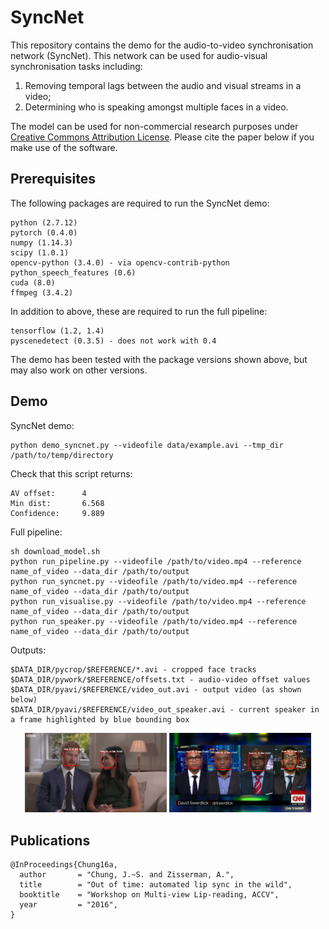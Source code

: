 # SyncNet

This repository contains the demo for the audio-to-video synchronisation network (SyncNet). This network can be used for audio-visual synchronisation tasks including: 
1. Removing temporal lags between the audio and visual streams in a video;
2. Determining who is speaking amongst multiple faces in a video. 

The model can be used for non-commercial research purposes under <a href="https://creativecommons.org/licenses/by-nc/4.0/">Creative Commons Attribution License</a>. Please cite the paper below if you make use of the software. 

## Prerequisites
The following packages are required to run the SyncNet demo:
```
python (2.7.12)
pytorch (0.4.0)
numpy (1.14.3)
scipy (1.0.1)
opencv-python (3.4.0) - via opencv-contrib-python
python_speech_features (0.6)
cuda (8.0)
ffmpeg (3.4.2)
```

In addition to above, these are required to run the full pipeline:
```
tensorflow (1.2, 1.4)
pyscenedetect (0.3.5) - does not work with 0.4
```

The demo has been tested with the package versions shown above, but may also work on other versions.

## Demo

SyncNet demo:
```
python demo_syncnet.py --videofile data/example.avi --tmp_dir /path/to/temp/directory
```

Check that this script returns:
```
AV offset:      4 
Min dist:       6.568
Confidence:     9.889
```

Full pipeline:
```
sh download_model.sh
python run_pipeline.py --videofile /path/to/video.mp4 --reference name_of_video --data_dir /path/to/output
python run_syncnet.py --videofile /path/to/video.mp4 --reference name_of_video --data_dir /path/to/output
python run_visualise.py --videofile /path/to/video.mp4 --reference name_of_video --data_dir /path/to/output
python run_speaker.py --videofile /path/to/video.mp4 --reference name_of_video --data_dir /path/to/output
```

Outputs:
```
$DATA_DIR/pycrop/$REFERENCE/*.avi - cropped face tracks
$DATA_DIR/pywork/$REFERENCE/offsets.txt - audio-video offset values
$DATA_DIR/pyavi/$REFERENCE/video_out.avi - output video (as shown below)
$DATA_DIR/pyavi/$REFERENCE/video_out_speaker.avi - current speaker in a frame highlighted by blue bounding box
```
<p align="center">
  <img src="img/ex1.jpg" width="45%"/>
  <img src="img/ex2.jpg" width="45%"/>
</p>

## Publications
 
```
@InProceedings{Chung16a,
  author       = "Chung, J.~S. and Zisserman, A.",
  title        = "Out of time: automated lip sync in the wild",
  booktitle    = "Workshop on Multi-view Lip-reading, ACCV",
  year         = "2016",
}
```
